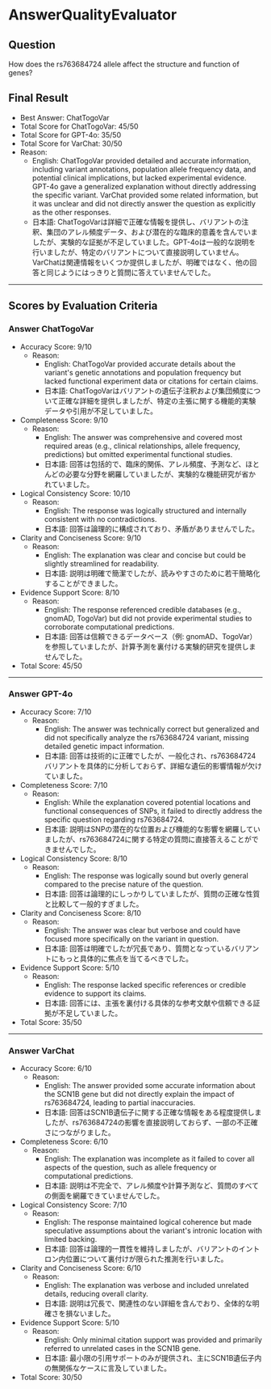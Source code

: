 # AnswerQualityEvaluator

## Question

How does the rs763684724 allele affect the structure and function of genes?

## Final Result

- Best Answer: ChatTogoVar
- Total Score for ChatTogoVar: 45/50
- Total Score for GPT-4o: 35/50
- Total Score for VarChat: 30/50
- Reason:
  - English: ChatTogoVar provided detailed and accurate information, including variant annotations, population allele frequency data, and potential clinical implications, but lacked experimental evidence. GPT-4o gave a generalized explanation without directly addressing the specific variant. VarChat provided some related information, but it was unclear and did not directly answer the question as explicitly as the other responses.
  - 日本語: ChatTogoVarは詳細で正確な情報を提供し、バリアントの注釈、集団のアレル頻度データ、および潜在的な臨床的意義を含んでいましたが、実験的な証拠が不足していました。GPT-4oは一般的な説明を行いましたが、特定のバリアントについて直接説明していません。VarChatは関連情報をいくつか提供しましたが、明確ではなく、他の回答と同じようにはっきりと質問に答えていませんでした。

---

## Scores by Evaluation Criteria

### Answer ChatTogoVar
- Accuracy Score: 9/10
  - Reason: 
    - English: ChatTogoVar provided accurate details about the variant's genetic annotations and population frequency but lacked functional experiment data or citations for certain claims.
    - 日本語: ChatTogoVarはバリアントの遺伝子注釈および集団頻度について正確な詳細を提供しましたが、特定の主張に関する機能的実験データや引用が不足していました。
- Completeness Score: 9/10
  - Reason: 
    - English: The answer was comprehensive and covered most required areas (e.g., clinical relationships, allele frequency, predictions) but omitted experimental functional studies.
    - 日本語: 回答は包括的で、臨床的関係、アレル頻度、予測など、ほとんどの必要な分野を網羅していましたが、実験的な機能研究が省かれていました。
- Logical Consistency Score: 10/10
  - Reason: 
    - English: The response was logically structured and internally consistent with no contradictions.
    - 日本語: 回答は論理的に構成されており、矛盾がありませんでした。
- Clarity and Conciseness Score: 9/10
  - Reason: 
    - English: The explanation was clear and concise but could be slightly streamlined for readability.
    - 日本語: 説明は明確で簡潔でしたが、読みやすさのために若干簡略化することができました。
- Evidence Support Score: 8/10
  - Reason: 
    - English: The response referenced credible databases (e.g., gnomAD, TogoVar) but did not provide experimental studies to corroborate computational predictions.
    - 日本語: 回答は信頼できるデータベース（例: gnomAD、TogoVar）を参照していましたが、計算予測を裏付ける実験的研究を提供しませんでした。
- Total Score: 45/50

---

### Answer GPT-4o
- Accuracy Score: 7/10
  - Reason: 
    - English: The answer was technically correct but generalized and did not specifically analyze the rs763684724 variant, missing detailed genetic impact information.
    - 日本語: 回答は技術的に正確でしたが、一般化され、rs763684724バリアントを具体的に分析しておらず、詳細な遺伝的影響情報が欠けていました。
- Completeness Score: 7/10
  - Reason: 
    - English: While the explanation covered potential locations and functional consequences of SNPs, it failed to directly address the specific question regarding rs763684724.
    - 日本語: 説明はSNPの潜在的な位置および機能的な影響を網羅していましたが、rs763684724に関する特定の質問に直接答えることができませんでした。
- Logical Consistency Score: 8/10
  - Reason: 
    - English: The response was logically sound but overly general compared to the precise nature of the question.
    - 日本語: 回答は論理的にしっかりしていましたが、質問の正確な性質と比較して一般的すぎました。
- Clarity and Conciseness Score: 8/10
  - Reason: 
    - English: The answer was clear but verbose and could have focused more specifically on the variant in question.
    - 日本語: 回答は明確でしたが冗長であり、質問となっているバリアントにもっと具体的に焦点を当てるべきでした。
- Evidence Support Score: 5/10
  - Reason: 
    - English: The response lacked specific references or credible evidence to support its claims.
    - 日本語: 回答には、主張を裏付ける具体的な参考文献や信頼できる証拠が不足していました。
- Total Score: 35/50

---

### Answer VarChat
- Accuracy Score: 6/10
  - Reason: 
    - English: The answer provided some accurate information about the SCN1B gene but did not directly explain the impact of rs763684724, leading to partial inaccuracies.
    - 日本語: 回答はSCN1B遺伝子に関する正確な情報をある程度提供しましたが、rs763684724の影響を直接説明しておらず、一部の不正確さにつながりました。
- Completeness Score: 6/10
  - Reason: 
    - English: The explanation was incomplete as it failed to cover all aspects of the question, such as allele frequency or computational predictions.
    - 日本語: 説明は不完全で、アレル頻度や計算予測など、質問のすべての側面を網羅できていませんでした。
- Logical Consistency Score: 7/10
  - Reason: 
    - English: The response maintained logical coherence but made speculative assumptions about the variant's intronic location with limited backing.
    - 日本語: 回答は論理的一貫性を維持しましたが、バリアントのイントロン内位置について裏付けが限られた推測を行いました。
- Clarity and Conciseness Score: 6/10
  - Reason: 
    - English: The explanation was verbose and included unrelated details, reducing overall clarity.
    - 日本語: 説明は冗長で、関連性のない詳細を含んでおり、全体的な明確さを損ないました。
- Evidence Support Score: 5/10
  - Reason: 
    - English: Only minimal citation support was provided and primarily referred to unrelated cases in the SCN1B gene.
    - 日本語: 最小限の引用サポートのみが提供され、主にSCN1B遺伝子内の無関係なケースに言及していました。
- Total Score: 30/50